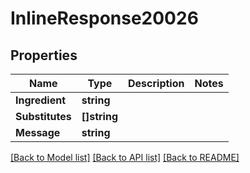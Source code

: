 # InlineResponse20026

## Properties

Name | Type | Description | Notes
------------ | ------------- | ------------- | -------------
**Ingredient** | **string** |  | 
**Substitutes** | **[]string** |  | 
**Message** | **string** |  | 

[[Back to Model list]](../README.md#documentation-for-models) [[Back to API list]](../README.md#documentation-for-api-endpoints) [[Back to README]](../README.md)


